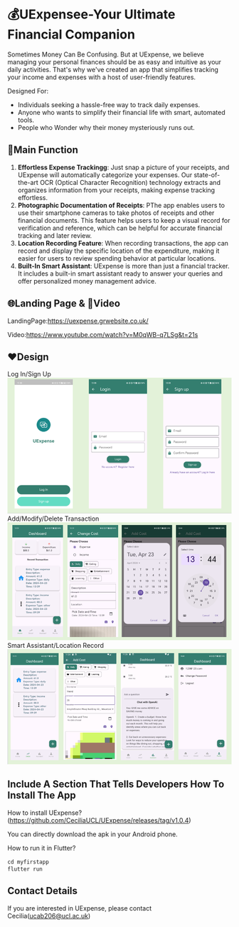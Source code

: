 # 💰UExpensee-Your Ultimate Financial Companion
Sometimes Money Can Be Confusing.
But at UExpense, we believe managing your personal finances should be as easy and intuitive as your daily activities. That's why we've created an app that simplifies tracking your income and expenses with a host of user-friendly features.

Designed For:
- Individuals seeking a hassle-free way to track daily expenses.
- Anyone who wants to simplify their financial life with smart, automated tools.
- People who Wonder why their money mysteriously runs out.

## 🔧Main Function
1. **Effortless Expense Trackingg**: Just snap a picture of your receipts, and UExpense will automatically categorize your expenses. Our state-of-the-art OCR (Optical Character Recognition) technology extracts and organizes information from your receipts, making expense tracking effortless.
2. **Photographic Documentation of Receipts**: PThe app enables users to use their smartphone cameras to take photos of receipts and other financial documents. This feature helps users to keep a visual record for verification and reference, which can be helpful for accurate financial tracking and later review.
3. **Location Recording Feature**: When recording transactions, the app can record and display the specific location of the expenditure, making it easier for users to review spending behavior at particular locations.
4. **Built-In Smart Assistant**:  UExpense is more than just a financial tracker. It includes a built-in smart assistant ready to answer your queries and offer personalized money management advice. 

## 🌐Landing Page & 🎥Video
LandingPage:https://uexpense.grwebsite.co.uk/

Video:https://www.youtube.com/watch?v=M0qWB-q7LSg&t=21s

## ❤️Design
Log In/Sign Up
![image](https://github.com/CeciliaUCL/UExpense/blob/main/5.png)
Add/Modify/Delete Transaction
![image](https://github.com/CeciliaUCL/UExpense/blob/main/6.png)
Smart Assistant/Location Record
![image](https://github.com/CeciliaUCL/UExpense/blob/main/7.png)


## Include A Section That Tells Developers How To Install The App

How to install UExpense?
(https://github.com/CeciliaUCL/UExpense/releases/tag/v1.0.4)

You can directly download the apk in your Android phone.

How to run it in Flutter?
```
cd myfirstapp
flutter run
```

##  Contact Details
If you are interested in UExpense, please contact Cecilia(ucab206@ucl.ac.uk)  
